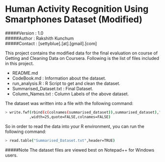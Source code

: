 # Human Activity Recognition Using Smartphones Dataset (Modified)
#####Version : 1.0  
#####Author : Rakshith Kunchum  
#####Contact : [settyblue].[at].[gmail].[com]

This project contains the modified data for the final evaluation on course of Getting and Cleaning Data on Coursera.
Following is the list of files included in this project.
  - README.md 
  - CodeBook.md  : Information about the dataset.
  - run_analysis.R : R Script to get and clean the dataset.
  - Summarised_Dataset.txt : Final Dataset.
  - Column_Names.txt  : Column Labels of the above dataset.

The dataset was written into a file with the following command:
```sh
> write.fwf(rbind(c(colnames(summarised_dataset)),summarised_dataset),"Summarised_Dataset.txt"
           ,width=25,quote=FALSE,colnames=FALSE)
```
So in order to read the data into your R environment, you can run the following command:
```sh
> read.table("Summarised_Dataset.txt",header=TRUE)
```
#####Note The dataset files are viewed best on Notepad++ for Windows users.
